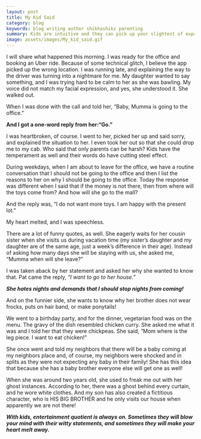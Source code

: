 ```yaml
---
layout: post
title: My Kid Said
category: blog
keywords: blog writing author shikhashikz parenting
summary: Kids are intuitive and they can pick up your slightest of expressions.
image: assets/images/My_kid_said.gif
---
```


I will share what happened this morning. I was ready for the office and booking an Uber ride. Because of some technical glitch, I believe the app picked up the wrong location. I was running late, and explaining the way to the driver was turning into a nightmare for me. My daughter wanted to say something, and I was trying hard to be calm to her as she was bawling. My voice did not match my facial expression, and yes, she understood it. She walked out.

When I was done with the call and told her, “Baby, Mumma is going to the office.”

**And I got a one-word reply from her:“Go.”**

I was heartbroken, of course. I went to her, picked her up and said sorry, and explained the situation to her. I even took her out so that she could drop me to my cab. Who said that only parents can be harsh? Kids have the temperament as well and their words do have cutting steel effect.

During weekdays, when I am about to leave for the office, we have a routine conversation that I should not be going to the office and then I list the reasons to her on why I should be going to the office. Today the response was different when I said that if the money is not there, then from where will the toys come from? And how will she go to the mall?

And the reply was, “I do not want more toys. I am happy with the present lot.”

My heart melted, and I was speechless.

There are a lot of funny quotes, as well. She eagerly waits for her cousin sister when she visits us during vacation time (my sister’s daughter and my daughter are of the same age, just a week’s difference in their age). Instead of asking how many days she will be staying with us, she asked me, “Mumma when will she leave?”

I was taken aback by her statement and asked her why she wanted to know that. Pat came the reply, *“I want to go to her house.”*

***She hates nights and demands that I should stop nights from coming!***

And on the funnier side, she wants to know why her brother does not wear frocks, puts on hair band, or make ponytails!

We went to a birthday party, and for the dinner, vegetarian food was on the menu. The gravy of the dish resembled chicken curry. She asked me what it was and I told her that they were chickpeas. She said, “Mom where is the leg piece. I want to eat chicken!”

She once went and told my neighbors that there will be a baby coming at my neighbors place and, of course, my neighbors were shocked and in splits as they were not expecting any baby in their family! She has this idea that because she has a baby brother everyone else will get one as well!

When she was around two years old, she used to freak me out with her ghost instances. According to her, there was a ghost behind every curtain, and he wore white clothes. And my son has also created a fictitious character, who is HIS BIG BROTHER and he only visits our house when apparently we are not there!

***With kids, entertainment quotient is always on. Sometimes they will blow your mind with their witty statements, and sometimes they will make your heart melt away.***
  

